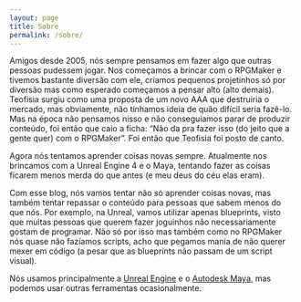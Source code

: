 ```yaml
---
layout: page
title: Sobre
permalink: /sobre/
---
```


Amigos desde 2005, nós sempre pensamos em fazer algo que outras pessoas pudessem jogar. Nos começamos a brincar com o RPGMaker e tivemos bastante diversão com ele, criamos pequenos projetinhos só por diversão mas como esperado começamos a pensar alto (alto demais). Teofisia surgiu como uma proposta de um novo AAA que destruiria o mercado, mas obviamente, não tínhamos ideia de quão difícil seria fazê-lo. Mas na época não pensamos nisso e não conseguíamos parar de produzir conteúdo, foi então que caio a ficha: “Não da pra fazer isso (do jeito que a gente quer) com o RPGMaker”. Foi então que Teofisia foi posto de canto.

Agora nós tentamos aprender coisas novas sempre. Atualmente nos brincamos com a Unreal Engine 4 e o Maya, tentando fazer as coisas ficarem menos merda do que antes (e meu deus do céu elas eram).

Com esse blog, nós vamos tentar não só aprender coisas novas, mas também tentar repassar o conteúdo para pessoas que sabem menos do que nós. Por exemplo, na Unreal, vamos utilizar apenas blueprints, visto que muitas pessoas que querem fazer joguinhos não necessariamente gostam de programar. Não só por isso mas também como no RPGMaker nós quase não fazíamos scripts, acho que pegamos mania de não querer mexer em código (a pesar que as blueprints não passam de um script visual).

Nós usamos principalmente a [Unreal Engine](https://www.unrealengine.com/what-is-unreal-engine-4) e o [Autodesk Maya](http://www.autodesk.com.br/products/maya/overview), mas podemos usar outras ferramentas ocasionalmente.